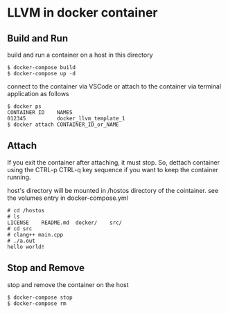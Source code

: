 # LLVM in docker container

## Build and Run
build and run a container on a host in this directory
```
$ docker-compose build
$ docker-compose up -d
```

connect to the container via VSCode or
attach to the container via terminal application as follows
```
$ docker ps
CONTAINER ID    NAMES
012345          docker_llvm_template_1
$ docker attach CONTAINER_ID_or_NAME
```

## Attach

If you exit the container after attaching, it must stop.
So, dettach container using the CTRL-p CTRL-q key sequence
if you want to keep the container running.

host's directory will be mounted in /hostos directory of the cointainer.
see the volumes entry in docker-compose.yml
```
# cd /hostos
# ls
LICENSE    README.md  docker/    src/
# cd src
# clang++ main.cpp
# ./a.out
hello world!
```

## Stop and Remove

stop and remove the container on the host
```
$ docker-compose stop
$ docker-compose rm
```
